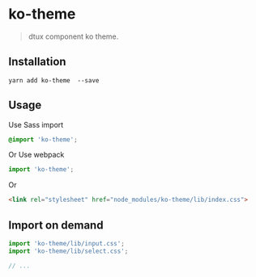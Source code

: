 # ko-theme
> dtux component ko theme.


## Installation
```
yarn add ko-theme  --save
```

## Usage

Use Sass import
```css
@import 'ko-theme';
```

Or Use webpack
```javascript
import 'ko-theme';
```

Or
```html
<link rel="stylesheet" href="node_modules/ko-theme/lib/index.css">
```

##  Import on demand
```javascript
import 'ko-theme/lib/input.css';
import 'ko-theme/lib/select.css';

// ...
```
